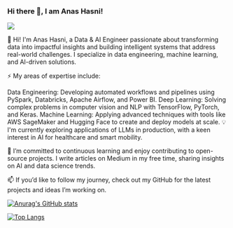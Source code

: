 ### Hi there 👋, I am Anas Hasni!
![](https://komarev.com/ghpvc/?username=your-github-anashas)

👋 Hi! I'm Anas Hasni, a Data & AI Engineer passionate about transforming data into impactful insights and building intelligent systems that address real-world challenges. I specialize in data engineering, machine learning, and AI-driven solutions.

⚡ My areas of expertise include:

Data Engineering: Developing automated workflows and pipelines using PySpark, Databricks, Apache Airflow, and Power BI.
Deep Learning: Solving complex problems in computer vision and NLP with TensorFlow, PyTorch, and Keras.
Machine Learning: Applying advanced techniques with tools like AWS SageMaker and Hugging Face to create and deploy models at scale.
💡 I'm currently exploring applications of LLMs in production, with a keen interest in AI for healthcare and smart mobility.

🌱 I’m committed to continuous learning and enjoy contributing to open-source projects. I write articles on Medium in my free time, sharing insights on AI and data science trends.

📫 If you’d like to follow my journey, check out my GitHub for the latest projects and ideas I’m working on.


<!--
**anashas/anashas** is a ✨ _special_ ✨ repository because its `README.md` (this file) appears on your GitHub profile.

Here are some ideas to get you started:


- 🤔 I’m looking for help with ...
- 💬 Ask me about ...
- 📫 How to reach me: ...

- ⚡ Fun fact: ...
-->
[![Anurag's GitHub stats](https://github-readme-stats.vercel.app/api?username=anashas)](https://github.com/anuraghazra/github-readme-stats)

[![Top Langs](https://github-readme-stats.vercel.app/api/top-langs/?username=anashas)](https://github.com/anuraghazra/github-readme-stats)
